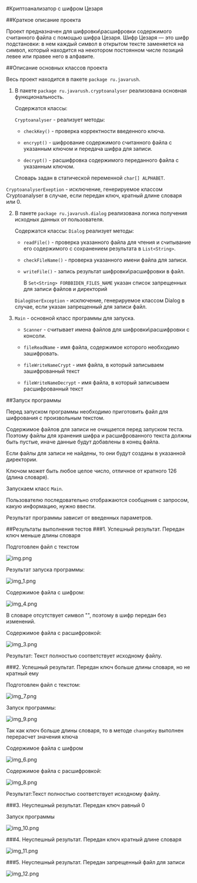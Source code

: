 #Криптоанализатор с шифром Цезаря

##Краткое описание проекта

Проект предназначен для шифровки\расшифровки содержимого считанного файла с помощью шифра Цезаря.
Шифр Цезаря — это шифр подстановки: в нем каждый символ в открытом тексте заменяется на символ, который находится на некотором постоянном числе позиций левее или правее него в алфавите. 

##Описание основных классов проекта

Весь проект находится в пакете `package ru.javarush`.
1. В пакете `package ru.javarush.cryptoanalyser` реализована основная функциональность.

    Содержатся классы:

   `Cryptoanalyser` - реализует методы:
   - `checkKey()` - проверка корректности введенного ключа.        
   
   - `encrypt()` - шифрование содержимого считанного файла с указанным ключом и передача шифра для записи.
   
   - `decrypt()` - расшифровка содержимого переданного файла с указанным ключом.

   Словарь задан в статической переменной `char[] ALPHABET`.
     
  `CryptoanalyserExeption` - исключение, генерируемое классом Cryptoanalyser в случае, если передан ключ, кратный длине словаря или 0.

2. В пакете `package ru.javarush.dialog` реализована логика получения исходных данных от пользователя.
    
    Содержатся классы:
   `Dialog` реализует методы:
   - `readFile()`  - проверка указанного файла для чтения и считывание его содержимого с сохранением результата в `List<String>`.
   
   - `checkFileName()` - проверка указанного имени файла для записи.
   
   - `writeFile()` - запись результат шифровки\расшифровки в файл.

      В `Set<String> FORBBIDEN_FILES_NAME` указан список запрещенных для записи файлов и директорий
   
   `DialogUserException` - исключение, генерируемое классом Dialog в случае, если указан запрещенный для записи файл.

3. `Main` - основной класс программы для запуска.
    
    - `Scanner`  - считывает имена файлов для шифровки\расшифровки с консоли.

    - `fileReadName` - имя файла, содержимое которого необходимо зашифровать.

    - `fileWriteNameCrypt` - имя файла, в который записываем зашифрованный текст

    - `fileWriteNameDecrypt` - имя файла, в который записываем расшифрованный текст

##Запуск программы

Перед запуском программы необходимо приготовить файл для шифрования с произвольным текстом.

Содержимое файлов для записи не очищается перед запуском теста. Поэтому файлы для хранения шифра и расшифрованного текста должны быть пустые, иначе данные будут добавлены в конец файла.

Если файлы для записи не найдены, то они будут созданы в указанной директории.

Ключом может быть любое целое число, отличное от кратного 126 (длина словаря).

Запускаем класс `Main`. 

Пользователю последовательно отображаются сообщения с запросом, какую информацию, нужно ввести.

Результат программы зависит от введенных параметров.


##Результаты выполнения тестов
###1. Успешный результат. Передан ключ меньше длины словаря

Подготовлен файл с текстом

![img.png](img.png)

Результат запуска программы:

![img_1.png](img_1.png)

Содержимое файла с шифром:

![img_4.png](img_4.png)

В словаре отсутствует символ "\", поэтому в шифр передан без изменений.

Содержимое файла с расшифровкой:

![img_3.png](img_3.png)

Результат: Текст полностью соответствует исходному файлу.

###2. Успешный результат. Передан ключ больше длины словаря, но не кратный ему

Подготовлен файл с текстом:

![img_7.png](img_7.png)

Запуск программы:

![img_9.png](img_9.png)

Так как ключ больше длины словаря, то в методе `changeKey` выполнен перерасчет значения ключа 

Содержимое файла с шифром

![img_6.png](img_6.png)

Содержимое файла с расшифровкой:

![img_8.png](img_8.png)

Результат:Текст полностью соответствует исходному файлу.

###3. Неуспешный результат. Передан ключ равный 0

Запуск программы

![img_10.png](img_10.png)

###4. Неуспешный результат. Передан ключ кратный длине словаря

![img_11.png](img_11.png)

###5. Неуспешный результат. Передан запрещенный файл для записи

![img_12.png](img_12.png)

